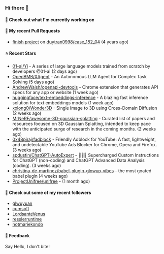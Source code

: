 ### Hi there 👋

#### 👷 Check out what I'm currently working on

#### 🔨 My recent Pull Requests

- [finish project](https://github.com/duytran0998/case_182_04/pull/1) on [duytran0998/case_182_04](https://github.com/duytran0998/case_182_04) (4 years ago)

#### ⭐ Recent Stars

- [01-ai/Yi](https://github.com/01-ai/Yi) - A series of large language models trained from scratch by developers @01-ai (2 days ago)
- [OpenBMB/XAgent](https://github.com/OpenBMB/XAgent) - An Autonomous LLM Agent for Complex Task Solving (5 days ago)
- [AndrewWalsh/openapi-devtools](https://github.com/AndrewWalsh/openapi-devtools) - Chrome extension that generates API specs for any app or website (1 week ago)
- [huggingface/text-embeddings-inference](https://github.com/huggingface/text-embeddings-inference) - A blazing fast inference solution for text embeddings models (1 week ago)
- [xxlong0/Wonder3D](https://github.com/xxlong0/Wonder3D) - Single Image to 3D using Cross-Domain Diffusion (2 weeks ago)
- [MrNeRF/awesome-3D-gaussian-splatting](https://github.com/MrNeRF/awesome-3D-gaussian-splatting) - Curated list of papers and resources focused on 3D Gaussian Splatting, intended to keep pace with the anticipated surge of research in the coming months. (2 weeks ago)
- [0x48piraj/fadblock](https://github.com/0x48piraj/fadblock) - Friendly Adblock for YouTube: A fast, lightweight, and undetectable YouTube Ads Blocker for Chrome, Opera and Firefox. (3 weeks ago)
- [spdustin/ChatGPT-AutoExpert](https://github.com/spdustin/ChatGPT-AutoExpert) - 🚀🧠💬 Supercharged Custom Instructions for ChatGPT (non-coding) and ChatGPT Advanced Data Analysis (coding).  (3 weeks ago)
- [christina-de-martinez/babel-plugin-glowup-vibes](https://github.com/christina-de-martinez/babel-plugin-glowup-vibes) - the most goated babel plugin (4 weeks ago)
- [ProjectUnifree/unifree](https://github.com/ProjectUnifree/unifree) -  (1 month ago)

#### 👯 Check out some of my recent followers

- [glwuyuan](https://github.com/glwuyuan)
- [cumsoft](https://github.com/cumsoft)
- [LordsanteVenus](https://github.com/LordsanteVenus)
- [resslerruntime](https://github.com/resslerruntime)
- [notmariekondo](https://github.com/notmariekondo)

#### 💬 Feedback

Say Hello, I don't bite!